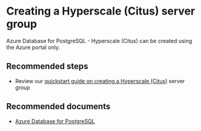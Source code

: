 <properties
    pageTitle="Create a Hyperscale (Citus) server group"
    description="Create a Hyperscale (Citus) server group"
    service="microsoft.dbforpostgresql"
    resource="servers"
    authors="rachel-msft"
    ms.author="raagyema"
    displayOrder="220"
    selfHelpType="generic"
    supportTopicIds="32639988"
    resourceTags="servers, databases"
    productPesIds="16222"
    cloudEnvironments="public, Fairfax"
    articleId="1a759b4c-6fc4-4ce7-b997-98db94ff069d"
    	ownershipId="AzureData_AzureDatabaseforPostgreSQL"
/>

# Creating a Hyperscale (Citus) server group

Azure Database for PostgreSQL - Hyperscale (Citus) can be created using the Azure portal only.

## **Recommended steps**

* Review our [quickstart guide on creating a Hyperscale (Citus)](https://docs.microsoft.com/azure/postgresql/quickstart-create-hyperscale-portal) server group

## **Recommended documents**

* [Azure Database for PostgreSQL](https://docs.microsoft.com/azure/postgresql/)
